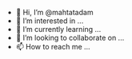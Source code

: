 - 👋 Hi, I’m @mahtatadam
- 👀 I’m interested in ...
- 🌱 I’m currently learning ...
- 💞️ I’m looking to collaborate on ...
- 📫 How to reach me ...

<!---
mahtatadam/mahtatadam is a ✨ special ✨ repository because its `README.md` (this file) appears on your GitHub profile.
You can click the Preview link to take a look at your changes.
--->
